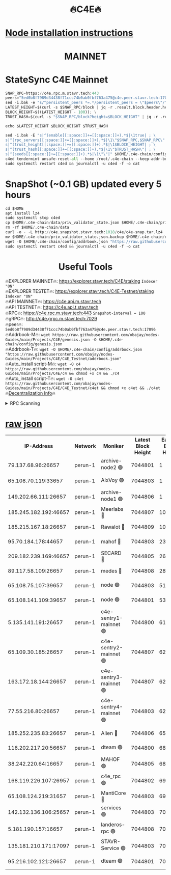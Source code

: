 <h1 align="center"> 🔥C4E🔥</h1>

[Node installation instructions](https://github.com/obajay/nodes-Guides/tree/main/Projects/C4E)
=

<h1 align="center"> MAINNET</h1>

# StateSync C4E Mainnet
```python
SNAP_RPC=https://c4e.rpc.m.stavr.tech:443
peers="5ed0b8f7989d34438f71ccc74b0ab0fbf763a475@c4e.peer.stavr.tech:17096"
sed -i.bak -e "s/^persistent_peers *=.*/persistent_peers = \"$peers\"/" $HOME/.c4e-chain/config/config.toml
LATEST_HEIGHT=$(curl -s $SNAP_RPC/block | jq -r .result.block.header.height); \
BLOCK_HEIGHT=$((LATEST_HEIGHT - 100)); \
TRUST_HASH=$(curl -s "$SNAP_RPC/block?height=$BLOCK_HEIGHT" | jq -r .result.block_id.hash)

echo $LATEST_HEIGHT $BLOCK_HEIGHT $TRUST_HASH

sed -i.bak -E "s|^(enable[[:space:]]+=[[:space:]]+).*$|\1true| ; \
s|^(rpc_servers[[:space:]]+=[[:space:]]+).*$|\1\"$SNAP_RPC,$SNAP_RPC\"| ; \
s|^(trust_height[[:space:]]+=[[:space:]]+).*$|\1$BLOCK_HEIGHT| ; \
s|^(trust_hash[[:space:]]+=[[:space:]]+).*$|\1\"$TRUST_HASH\"| ; \
s|^(seeds[[:space:]]+=[[:space:]]+).*$|\1\"\"|" $HOME/.c4e-chain/config/config.toml
c4ed tendermint unsafe-reset-all --home /root/.c4e-chain --keep-addr-book
sudo systemctl restart c4ed && journalctl -u c4ed -f -o cat
```
# SnapShot (~0.1 GB) updated every 5 hours
```python
cd $HOME
apt install lz4
sudo systemctl stop c4ed
cp $HOME/.c4e-chain/data/priv_validator_state.json $HOME/.c4e-chain/priv_validator_state.json.backup
rm -rf $HOME/.c4e-chain/data
curl -o - -L http://c4e.snapshot.stavr.tech:1018/c4e/c4e-snap.tar.lz4 | lz4 -c -d - | tar -x -C $HOME/.c4e-chain --strip-components 2
mv $HOME/.c4e-chain/priv_validator_state.json.backup $HOME/.c4e-chain/data/priv_validator_state.json
wget -O $HOME/.c4e-chain/config/addrbook.json "https://raw.githubusercontent.com/obajay/nodes-Guides/main/Projects/C4E/addrbook.json"
sudo systemctl restart c4ed && journalctl -u c4ed -f -o cat
```
 <h1 align="center"> Useful Tools</h1>

🔥EXPLORER MAINNET🔥:  https://explorer.stavr.tech/C4E/staking            `Indexer "ON"` \
🔥EXPLORER TESTET🔥:   https://explorer.stavr.tech/C4E-Testnet/staking     `Indexer "ON"` \
🔥API MAINNET🔥:       https://c4e.api.m.stavr.tech \
🔥API TESTNET🔥:       https://c4e.api.t.stavr.tech \
🔥RPC🔥:               https://c4e.rpc.m.stavr.tech:443                  `Snapshot-interval = 100` \
🔥gRPC🔥:              http://c4e.grpc.m.stavr.tech:7029 \
🔥peer🔥:              `5ed0b8f7989d34438f71ccc74b0ab0fbf763a475@c4e.peer.stavr.tech:17096` \
🔥Addrbook-M🔥:    ```wget https://raw.githubusercontent.com/obajay/nodes-Guides/main/Projects/C4E/genesis.json -O $HOME/.c4e-chain/config/genesis.json``` \
🔥Addrbook-T🔥:    ```wget -O $HOME/.c4e-chain/config/addrbook.json "https://raw.githubusercontent.com/obajay/nodes-Guides/main/Projects/C4E/C4E_Testnet/addrbook.json"``` \
🔥Auto_install script-M🔥: ```wget -O c4 https://raw.githubusercontent.com/obajay/nodes-Guides/main/Projects/C4E/c4 && chmod +x c4 && ./c4``` \
🔥Auto_install script-T🔥: ```wget -O c4et https://raw.githubusercontent.com/obajay/nodes-Guides/main/Projects/C4E/C4E_Testnet/c4et && chmod +x c4et && ./c4et``` \
🔥[Decentralization Info](https://github.com/obajay/StateSync-snapshots/tree/main/Projects/C4E/Decentralization)🔥




<details>
<summary>RPC Scanning</summary>

<h2 align="center"> We scan nodes in real time every 4 hours. And we provide the final result of RPC endpoints.
We cannot influence the operation of these nodes in any way. </h2>


```python
If Voting Power is higher than 0 --> then the Node is a validator of the network and may be subject to attack and be a potential threat to the chain.
```
```python
We marked such validators with a red symbol
```

</details>

[raw json](https://rpc-check.c4e.stavr.tech/c4e/rpc-c4e-result.json)
=



<table><tr><th>IP-Address</th><th>Network</th><th>Moniker</th><th>Latest Block Height</th><th>Earliest Block Height</th><th>Catching Up</th><th>Tx Index</th><th>Voting Power</th><th>Scan Time</th></tr><tr><td>79.137.68.96:26657</td><td>perun-1</td><td>archive-node2 🟢</td><td>7044801</td><td>1</td><td>False</td><td>on</td><td>0</td><td>2024-02-05T15:23:30.760183906UTC</td></tr><tr><td>65.108.70.119:33657</td><td>perun-1</td><td>AlxVoy 🟢</td><td>7044803</td><td>1</td><td>False</td><td>on</td><td>0</td><td>2024-02-05T15:23:45.155435519UTC</td></tr><tr><td>149.202.66.111:26657</td><td>perun-1</td><td>archive-node1 🟢</td><td>7044806</td><td>1</td><td>False</td><td>on</td><td>0</td><td>2024-02-05T15:24:01.458837325UTC</td></tr><tr><td>185.245.182.192:46657</td><td>perun-1</td><td>Meerlabs 🔴</td><td>7044807</td><td>1051501</td><td>False</td><td>on</td><td>527310</td><td>2024-02-05T15:24:08.704135357UTC</td></tr><tr><td>185.215.167.18:26657</td><td>perun-1</td><td>Rawalot 🔴</td><td>7044809</td><td>1090501</td><td>False</td><td>on</td><td>701423</td><td>2024-02-05T15:24:20.688196483UTC</td></tr><tr><td>95.70.184.178:44657</td><td>perun-1</td><td>mahof 🔴</td><td>7044803</td><td>2342001</td><td>False</td><td>off</td><td>1865533</td><td>2024-02-05T15:23:44.386711341UTC</td></tr><tr><td>209.182.239.169:46657</td><td>perun-1</td><td>SECARD 🔴</td><td>7044805</td><td>2616101</td><td>False</td><td>off</td><td>1136703</td><td>2024-02-05T15:23:56.746337563UTC</td></tr><tr><td>89.117.58.109:26657</td><td>perun-1</td><td>medes 🔴</td><td>7044808</td><td>2826001</td><td>False</td><td>off</td><td>1484927</td><td>2024-02-05T15:24:15.871014412UTC</td></tr><tr><td>65.108.75.107:39657</td><td>perun-1</td><td>node 🟢</td><td>7044803</td><td>5198801</td><td>False</td><td>on</td><td>0</td><td>2024-02-05T15:23:47.873479411UTC</td></tr><tr><td>65.108.141.109:39657</td><td>perun-1</td><td>node 🟢</td><td>7044801</td><td>5303301</td><td>False</td><td>on</td><td>0</td><td>2024-02-05T15:23:33.140792394UTC</td></tr><tr><td>5.135.141.191:26657</td><td>perun-1</td><td>c4e-sentry1-mainnet 🟢</td><td>7044800</td><td>6198001</td><td>False</td><td>on</td><td>0</td><td>2024-02-05T15:23:29.412408114UTC</td></tr><tr><td>65.109.30.185:26657</td><td>perun-1</td><td>c4e-sentry2-mainnet 🟢</td><td>7044807</td><td>6238301</td><td>False</td><td>on</td><td>0</td><td>2024-02-05T15:24:08.337711602UTC</td></tr><tr><td>163.172.18.144:26657</td><td>perun-1</td><td>c4e-sentry3-mainnet 🟢</td><td>7044807</td><td>6239001</td><td>False</td><td>on</td><td>0</td><td>2024-02-05T15:24:09.385213691UTC</td></tr><tr><td>77.55.216.80:26657</td><td>perun-1</td><td>c4e-sentry4-mainnet 🟢</td><td>7044803</td><td>6241001</td><td>False</td><td>on</td><td>0</td><td>2024-02-05T15:23:44.830919725UTC</td></tr><tr><td>185.252.235.83:26657</td><td>perun-1</td><td>Alien 🔴</td><td>7044806</td><td>6502501</td><td>False</td><td>on</td><td>1136761</td><td>2024-02-05T15:24:01.773889628UTC</td></tr><tr><td>116.202.217.20:56657</td><td>perun-1</td><td>dteam 🟢</td><td>7044800</td><td>6800901</td><td>False</td><td>on</td><td>0</td><td>2024-02-05T15:23:29.999584703UTC</td></tr><tr><td>38.242.220.64:16657</td><td>perun-1</td><td>MAHOF 🟢</td><td>7044805</td><td>6885501</td><td>False</td><td>on</td><td>0</td><td>2024-02-05T15:23:59.111125987UTC</td></tr><tr><td>168.119.226.107:26957</td><td>perun-1</td><td>c4e_rpc 🟢</td><td>7044802</td><td>6944802</td><td>False</td><td>on</td><td>0</td><td>2024-02-05T15:23:37.524813609UTC</td></tr><tr><td>65.108.124.219:31657</td><td>perun-1</td><td>MantiCore 🔴</td><td>7044803</td><td>6944803</td><td>False</td><td>off</td><td>193359</td><td>2024-02-05T15:23:43.981180841UTC</td></tr><tr><td>142.132.136.106:25657</td><td>perun-1</td><td>services 🟢</td><td>7044803</td><td>7012001</td><td>False</td><td>on</td><td>0</td><td>2024-02-05T15:23:47.502486673UTC</td></tr><tr><td>5.181.190.157:16657</td><td>perun-1</td><td>landeros-rpc 🟢</td><td>7044808</td><td>7037801</td><td>False</td><td>on</td><td>0</td><td>2024-02-05T15:24:20.320844427UTC</td></tr><tr><td>135.181.210.171:17097</td><td>perun-1</td><td>STAVR-Service 🟢</td><td>7044803</td><td>7041001</td><td>False</td><td>on</td><td>0</td><td>2024-02-05T15:23:48.274136486UTC</td></tr><tr><td>95.216.102.121:26657</td><td>perun-1</td><td>dteam 🟢</td><td>7044801</td><td>7044001</td><td>False</td><td>on</td><td>0</td><td>2024-02-05T15:23:30.369300527UTC</td></tr></table>
